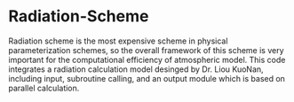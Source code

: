 # Radiation-Scheme
Radiation scheme is the most expensive scheme in physical parameterization schemes, so the overall framework of this scheme is very important for the computational efficiency of atmospheric model. This code integrates a radiation calculation model desinged by Dr. Liou KuoNan, including input, subroutine calling, and an output module which is based on parallel calculation.
